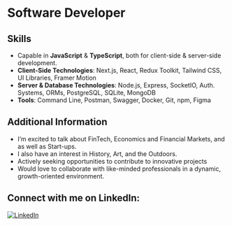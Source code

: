 # Software Developer

## Skills
- Capable in **JavaScript** & **TypeScript**, both for client-side & server-side development.
- **Client-Side Technologies**: Next.js, React, Redux Toolkit, Tailwind CSS, UI Libraries, Framer Motion
- **Server & Database Technologies**: Node.js, Express, SocketIO, Auth. Systems, ORMs, PostgreSQL, SQLite, MongoDB
- **Tools**: Command Line, Postman, Swagger, Docker, Git, npm, Figma

## Additional Information
- I’m excited to talk about FinTech, Economics and Financial Markets, and as well as Start-ups.
- I also have an interest in History, Art, and the Outdoors.
- Actively seeking opportunities to contribute to innovative projects 
- Would love to collaborate with like-minded professionals in a dynamic, growth-oriented environment.

## Connect with me on LinkedIn:
[![LinkedIn](https://img.shields.io/badge/LinkedIn-Connect-blue)](https://az.linkedin.com/in/aliramazanov?trk=profile-badge)
